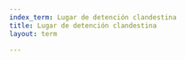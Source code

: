 ```yaml
---
index_term: Lugar de detención clandestina
title: Lugar de detención clandestina
layout: term

---
```

